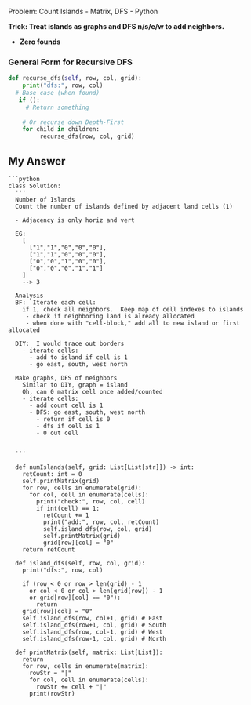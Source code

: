 Problem: Count Islands - Matrix, DFS - Python

**Trick: Treat islands as graphs and DFS n/s/e/w to add neighbors.**

- **Zero founds**
    

### **General Form for Recursive DFS**

```python
def recurse_dfs(self, row, col, grid):
    print("dfs:", row, col)
  # Base case (when found)
   if ():
     # Return something
    
    # Or recurse down Depth-First
  	for child in children:
         recurse_dfs(row, col, grid)
```

## My Answer

```
```python
class Solution:
  '''
  Number of Islands
  Count the number of islands defined by adjacent land cells (1)
  
  - Adjacency is only horiz and vert
  
  EG:
    [
      ["1","1","0","0","0"],
      ["1","1","0","0","0"],
      ["0","0","1","0","0"],
      ["0","0","0","1","1"]
    ]
    --> 3
    
  Analysis
  BF:  Iterate each cell:
    if 1, check all neighbors.  Keep map of cell indexes to islands
     - check if neighboring land is already allocated
     - when done with "cell-block," add all to new island or first allocated
     
  DIY:  I would trace out borders
    - iterate cells:
      - add to island if cell is 1
      - go east, south, west north
      
  Make graphs, DFS of neighbors
    Similar to DIY, graph = island
    Oh, can 0 matrix cell once added/counted
    - iterate cells:
      - add count cell is 1
      - DFS: go east, south, west north
        - return if cell is 0
        - dfs if cell is 1
        - 0 out cell
  
  
  '''

  def numIslands(self, grid: List[List[str]]) -> int:
    retCount: int = 0
    self.printMatrix(grid)
    for row, cells in enumerate(grid):
      for col, cell in enumerate(cells):
        print("check:", row, col, cell)
        if int(cell) == 1:
          retCount += 1
          print("add:", row, col, retCount)
          self.island_dfs(row, col, grid)
          self.printMatrix(grid)
          grid[row][col] = "0"
    return retCount
  
  def island_dfs(self, row, col, grid):
    print("dfs:", row, col)
    
    if (row < 0 or row > len(grid) - 1
      or col < 0 or col > len(grid[row]) - 1
      or grid[row][col] == "0"):
        return
    grid[row][col] = "0"
    self.island_dfs(row, col+1, grid) # East
    self.island_dfs(row+1, col, grid) # South
    self.island_dfs(row, col-1, grid) # West
    self.island_dfs(row-1, col, grid) # North

  def printMatrix(self, matrix: List[List]):
    return
    for row, cells in enumerate(matrix):
      rowStr = "|"
      for col, cell in enumerate(cells):
        rowStr += cell + "|"
      print(rowStr)
```